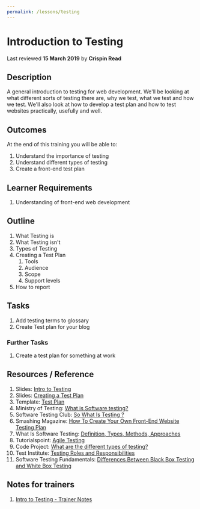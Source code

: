 ```yaml
---
permalink: /lessons/testing
---
```

# Introduction to Testing
Last reviewed **15 March 2019** by **Crispin Read**

## Description
A general introduction to testing for web development. We'll be looking at what different sorts of testing there are, why we test, what we test and how we test. We'll also look at how to develop a test plan and how to test websites practically, usefully and well.

## Outcomes

At the end of this training you will be able to:

1. Understand the importance of testing
1. Understand different types of testing
1. Create a front-end test plan

## Learner Requirements

1. Understanding of front-end web development

## Outline

1. What Testing is
1. What Testing isn't
1. Types of Testing
1. Creating a Test Plan
    1. Tools
    1. Audience
    1. Scope
    1. Support levels
1. How to report

## Tasks

1. Add testing terms to glossary
1. Create Test plan for your blog

### Further Tasks
1. Create a test plan for something at work

## Resources / Reference

1. Slides: [Intro to Testing](https://docs.google.com/presentation/d/1eekYl8xj8vPyUBekYHUMdTsxNYu5__kunMhINuE2G1k)
1. Slides: [Creating a Test Plan](https://docs.google.com/presentation/d/1ajH7E0dfMulYMhnXFeGDqO5dq9vpx03kn02y53zufis)
1. Template: [Test Plan](https://docs.google.com/document/d/1e2mvbgR_3O7jbegTOqC8wOXKvM9mZwpMFH-gIUScLxs/edit#)
1. Ministry of Testing: [What is Software testing?](https://www.ministryoftesting.com/dojo/lessons/so-what-is-software-testing)
1. Software Testing Club: [So What Is Testing ?](http://www.softwaretestingclub.com/forum/topics/so-what-is-software-testing)
1. Smashing Magazine: [How To Create Your Own Front-End Website Testing Plan](https://www.smashingmagazine.com/2014/11/how-to-create-your-own-front-end-website-testing-plan/)
1. What Is Software Testing: [Definition, Types, Methods, Approaches](https://www.softwaretestingmaterial.com/software-testing/)
1. Tutorialspoint: [Agile Testing](https://www.tutorialspoint.com/agile_testing/agile_testing_quick_guide.htm)
1. Code Project: [What are the different types of testing?](https://www.codeproject.com/Tips/351122/What-is-software-testing-What-are-the-different-ty)
1. Test Institute: [Testing Roles and Responsibilities](https://www.test-institute.org/Software_Testing_Roles_And_Responsibilities.php)
1. Software Testing Fundamentals: [Differences Between Black Box Testing and White Box Testing](http://softwaretestingfundamentals.com/differences-between-black-box-testing-and-white-box-testing/)

## Notes for trainers
1. [Intro to Testing - Trainer Notes](https://docs.google.com/document/d/1JjETtAqxzRwtwGkbOQj9EO9YkxshBa57vUShr8r7eKw/edit#)
